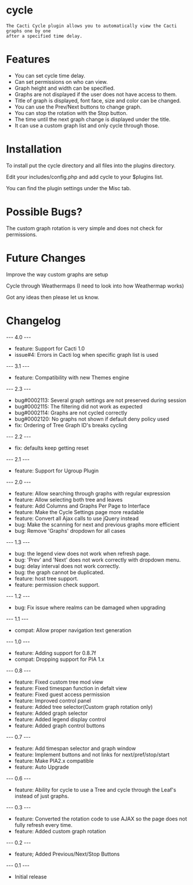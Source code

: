 # cycle
 
    The Cacti Cycle plugin allows you to automatically view the Cacti graphs one by one
    after a specified time delay.

# Features

* You can set cycle time delay.
* Can set permissions on who can view.
* Graph height and width can be specified.
* Graphs are not displayed if the user does not have access to them.
* Title of graph is displayed, font face, size and color can be changed.
* You can use the Prev/Next buttons to change graph.
* You can stop the rotation with the Stop button.
* The time until the next graph change is displayed under the title.
* It can use a custom graph list and only cycle through those.

# Installation

To install put the cycle directory and all files into the plugins directory.

Edit your includes/config.php and add cycle to your $plugins list.

You can find the plugin settings under the Misc tab.

# Possible Bugs?
   
The custom graph rotation is very simple and does not check for permissions.

# Future Changes
    
Improve the way custom graphs are setup

Cycle through Weathermaps (I need to look into how Weathermap works)

Got any ideas then please let us know.

# Changelog

--- 4.0 ---
* feature: Support for Cacti 1.0
* issue#4: Errors in Cacti log when specific graph list is used

--- 3.1 ---
* feature: Compatibility with new Themes engine

--- 2.3 ---
* bug#0002113: Several graph settings are not preserved during session
* bug#0002115: The filtering did not work as expected 
* bug#0002114: Graphs are not cycled correctly
* bug#0002120: No graphs not shown if default deny policy used 
* fix: Ordering of Tree Graph ID's breaks cycling

--- 2.2 ---
* fix: defaults keep getting reset

--- 2.1 ---
* feature: Support for Ugroup Plugin

--- 2.0 ---
* feature: Allow searching through graphs with regular expression
* feature: Allow selecting both tree and leaves
* feature: Add Columns and Graphs Per Page to Interface
* feature: Make the Cycle Settings page more readable
* feature: Convert all Ajax calls to use jQuery instead
* bug: Make the scanning for next and previous graphs more efficient
* bug: Remove 'Graphs' dropdown for all cases

--- 1.3 ---
* bug: the legend view does not work when refresh page.
* bug: 'Prev' and 'Next' does not work correctly with dropdown menu.
* bug: delay interval does not work correctly.
* bug: the graph cannot be duplicated.
* feature: host tree support.
* feature: permission check support.
    
--- 1.2 ---
* bug: Fix issue where realms can be damaged when upgrading

--- 1.1 ---
* compat: Allow proper navigation text generation

--- 1.0 ---
* feature: Adding support for 0.8.7f
* compat: Dropping support for PIA 1.x

--- 0.8 ---
* feature: Fixed custom tree mod view
* feature: Fixed timespan function in defalt view
* feature: Fixed guest access permission
* feature: Improved control panel
* feature: Added tree selector(Custom graph rotation only)
* feature: Added graph selector
* feature: Added legend display control
* feature: Added graph control buttons

--- 0.7 ---
* feature: Add timespan selector and graph window
* feature: Implement buttons and not links for next/pref/stop/start
* feature: Make PIA2.x compatible
* feature: Auto Upgrade

--- 0.6 ---	
* feature: Ability for cycle to use a Tree and cycle through the Leaf's instead of just graphs. 

--- 0.3 ---
* feature: Converted the rotation code to use AJAX so the page does not fully refresh every time.
* feature: Added custom graph rotation
			
--- 0.2 ---
* feature; Added Previous/Next/Stop Buttons
			
--- 0.1 ---
* Initial release
